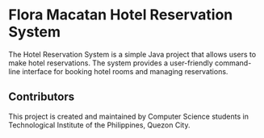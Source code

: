 # Flora Macatan Hotel Reservation System

The Hotel Reservation System is a simple Java project that allows users to make hotel reservations. The system provides a user-friendly command-line interface for booking hotel rooms and managing reservations.

## Contributors

This project is created and maintained by Computer Science students in Technological Institute of the Philippines, Quezon City.

